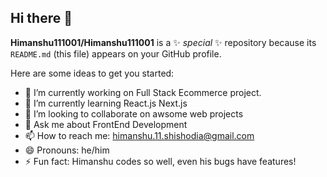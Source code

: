 ## Hi there 👋


**Himanshu111001/Himanshu111001** is a ✨ _special_ ✨ repository because its `README.md` (this file) appears on your GitHub profile.

Here are some ideas to get you started:

- 🔭 I’m currently working on Full Stack Ecommerce project.
- 🌱 I’m currently learning React.js Next.js
- 👯 I’m looking to collaborate on awsome web projects
- 💬 Ask me about FrontEnd Development
- 📫 How to reach me: himanshu.11.shishodia@gmail.com
- 😄 Pronouns: he/him
- ⚡ Fun fact: Himanshu codes so well, even his bugs have features!

